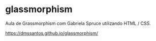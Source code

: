 # glassmorphism
Aula de Grassmorphism com Gabriela Spruce utilizando HTML / CSS.

https://dmssantos.github.io/glassmorphism/
